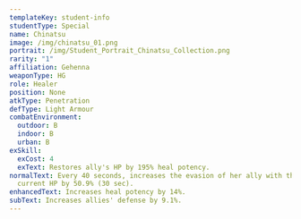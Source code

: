 ```yaml
---
templateKey: student-info
studentType: Special
name: Chinatsu
image: /img/chinatsu_01.png
portrait: /img/Student_Portrait_Chinatsu_Collection.png
rarity: "1"
affiliation: Gehenna
weaponType: HG
role: Healer
position: None
atkType: Penetration
defType: Light Armour
combatEnvironment:
  outdoor: B
  indoor: B
  urban: B
exSkill:
  exCost: 4
  exText: Restores ally's HP by 195% heal potency.
normalText: Every 40 seconds, increases the evasion of her ally with the lowest
  current HP by 50.9% (30 sec).
enhancedText: Increases heal potency by 14%.
subText: Increases allies' defense by 9.1%.
---
```

